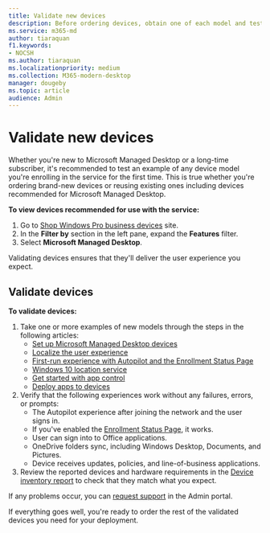 ```yaml
---
title: Validate new devices
description: Before ordering devices, obtain one of each model and test it
ms.service: m365-md
author: tiaraquan
f1.keywords:
- NOCSH
ms.author: tiaraquan
ms.localizationpriority: medium
ms.collection: M365-modern-desktop
manager: dougeby
ms.topic: article
audience: Admin
---
```


# Validate new devices

Whether you're new to Microsoft Managed Desktop or a long-time subscriber, it's recommended to test an example of any device model you're enrolling in the service for the first time. This is true whether you're ordering brand-new devices or reusing existing ones including devices recommended for Microsoft Managed Desktop.

**To view devices recommended for use with the service:**

1. Go to [Shop Windows Pro business devices](https://www.microsoft.com/en-us/windowsforbusiness/view-all-devices) site.
1. In the **Filter by** section in the left pane, expand the **Features** filter.
1. Select **Microsoft Managed Desktop**.

Validating devices ensures that they'll deliver the user experience you expect.

## Validate devices

**To validate devices:**

1. Take one or more examples of new models through the steps in the following articles:
    - [Set up Microsoft Managed Desktop devices](set-up-devices.md)
    - [Localize the user experience](localization.md)
    - [First-run experience with Autopilot and the Enrollment Status Page](esp-first-run.md)
    - [Windows 10 location service](device-location.md)
    - [Get started with app control](get-started-app-control.md)
    - [Deploy apps to devices](deploy-apps.md)
2. Verify that the following experiences work without any failures, errors, or prompts:
    - The Autopilot experience after joining the network and the user signs in.
    - If you've enabled the [Enrollment Status Page](esp-first-run.md), it works.
    - User can sign into to Office applications.
    - OneDrive folders sync, including Windows Desktop, Documents, and Pictures.
    - Device receives updates, policies, and line-of-business applications.
3. Review the reported devices and hardware requirements in the [Device inventory report](../working-with-managed-desktop/device-inventory-report.md) to check that they match what you expect.

If any problems occur, you can [request support](../working-with-managed-desktop/admin-support.md) in the Admin portal.

If everything goes well, you're ready to order the rest of the validated devices you need for your deployment.
